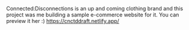 Connected:Disconnections is an up and coming clothing brand and this project was me building a sample e-commerce website for it. You can preview it her :)
https://cnctddraft.netlify.app/
